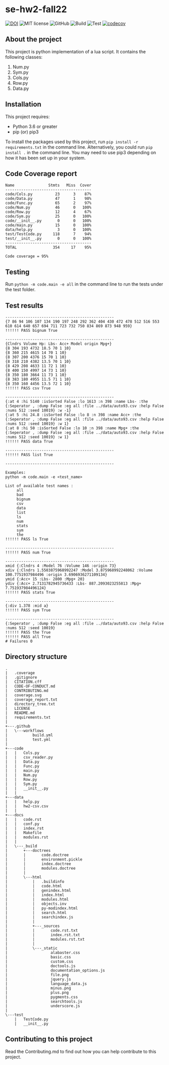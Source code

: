 # se-hw2-fall22

[![DOI](https://zenodo.org/badge/DOI/10.5281/zenodo.7113804.svg)](https://doi.org/10.5281/zenodo.7113804)
![MIT license](https://img.shields.io/badge/License-MIT-green.svg)
![GitHub](https://img.shields.io/badge/Language-Python-blue.svg)
![Build](https://github.com/ekanshsinghal/se-hw2-fall22/actions/workflows/build.yml/badge.svg)
![Test](https://github.com/ekanshsinghal/se-hw2-fall22/actions/workflows/test.yml/badge.svg)
[![codecov](https://codecov.io/gh/ekanshsinghal/se-hw2-fall22/branch/main/graph/badge.svg?token=9awZ8cDbJ7)](https://codecov.io/gh/ekanshsinghal/se-hw2-fall22)

## About the project

This project is python implementation of a lua script. It contains the following classes:
1. Num.py
2. Sym.py
3. Cols.py
4. Row.py
5. Data.py

## Installation
This project requires:
 - Python 3.6 or greater
 - pip (or) pip3
 
 To install the packages used by this project, run ```pip install -r requirements.txt``` in the command line. Alternatively, you could run ```pip install .``` in the command line. You may need to use pip3 depending on how it has been set up in your system.
 
## Code Coverage report

```
Name               Stmts   Miss  Cover
--------------------------------------
code/Cols.py          23      3    87%
code/Data.py          47      1    98%
code/Func.py          65      2    97%
code/Num.py           46      0   100%
code/Row.py           12      4    67%
code/Sym.py           25      0   100%
code/__init__.py       0      0   100%
code/main.py          15      0   100%
data/help.py           3      0   100%
test/TestCode.py     118      7    94%
test/__init__.py       0      0   100%
--------------------------------------
TOTAL                354     17    95%

Code coverage = 95%
```

## Testing
Run ```python -m code.main -e all``` in the command line to run the tests under the test folder.

## Test results
```
------------------------------------------------
{7 86 94 106 107 134 190 197 248 292 362 404 430 472 478 512 516 553 610 614 640 657 694 711 723 732 750 834 869 873 948 959}
!!!!!! PASS bignum True

------------------------------------------------
{Clndrs Volume Hp: Lbs- Acc+ Model origin Mpg+}
{8 304 193 4732 18.5 70 1 10}
{8 360 215 4615 14 70 1 10}
{8 307 200 4376 15 70 1 10}
{8 318 210 4382 13.5 70 1 10}
{8 429 208 4633 11 72 1 10}
{8 400 150 4997 14 73 1 10}
{8 350 180 3664 11 73 1 10}
{8 383 180 4955 11.5 71 1 10}
{8 350 160 4456 13.5 72 1 10}
!!!!!! PASS csv True

------------------------------------------------
{:at 4 :hi 5140 :isSorted False :lo 1613 :n 398 :name Lbs- :the {:Seperator , :dump False :eg all :file ../data/auto93.csv :help False :nums 512 :seed 10019} :w -1}
{:at 5 :hi 24.8 :isSorted False :lo 8 :n 398 :name Acc+ :the {:Seperator , :dump False :eg all :file ../data/auto93.csv :help False :nums 512 :seed 10019} :w 1}
{:at 8 :hi 50 :isSorted False :lo 10 :n 398 :name Mpg+ :the {:Seperator , :dump False :eg all :file ../data/auto93.csv :help False :nums 512 :seed 10019} :w 1}
!!!!!! PASS data True

------------------------------------------------
!!!!!! PASS list True

------------------------------------------------

Examples: 
python -m code.main -e <test_name>

List of available test names : 
	 all
	 bad
	 bignum
	 csv
	 data
	 list
	 ls
	 num
	 stats
	 sym
	 the
!!!!!! PASS ls True

------------------------------------------------
!!!!!! PASS num True

------------------------------------------------
xmid {:Clndrs 4 :Model 76 :Volume 146 :origin 73}
xdiv {:Clndrs 1.5503875968992247 :Model 3.875968992248062 :Volume 100.7751937984496 :origin 3.6906936271109134}
ymid {:Acc+ 15 :Lbs- 2800 :Mpg+ 20}
ydiv {:Acc+ 2.7131782945736433 :Lbs- 887.2093023255813 :Mpg+ 7.751937984496124}
!!!!!! PASS stats True

------------------------------------------------
{:div 1.378 :mid a}
!!!!!! PASS sym True

------------------------------------------------
{:Seperator , :dump False :eg all :file ../data/auto93.csv :help False :nums 512 :seed 10019}
!!!!!! PASS the True
!!!!!! PASS all True
# Failures 0
```
 
## Directory structure
    .
    |   .coverage
    |   .gitignore
    |   CITATION.cff
    |   CODE-OF-CONDUCT.md
    |   CONTRIBUTING.md
    |   coverage.svg
    |   coverage_report.txt
    |   directory_tree.txt
    |   LICENSE
    |   README.md
    |   requirements.txt
    |   
    +---.github
    |   \---workflows
    |           build.yml
    |           test.yml
    |           
    +---code
    |   |   Cols.py
    |   |   csv_reader.py
    |   |   Data.py
    |   |   Func.py
    |   |   main.py
    |   |   Num.py
    |   |   Row.py
    |   |   Sym.py
    |   |   __init__.py
    |   |
    +---data
    |   |   help.py
    |   |   hw2-csv.csv
    |   |         
    +---docs
    |   |   code.rst
    |   |   conf.py
    |   |   index.rst
    |   |   Makefile
    |   |   modules.rst
    |   |   
    |   \---_build
    |       +---doctrees
    |       |       code.doctree
    |       |       environment.pickle
    |       |       index.doctree
    |       |       modules.doctree
    |       |       
    |       \---html
    |           |   .buildinfo
    |           |   code.html
    |           |   genindex.html
    |           |   index.html
    |           |   modules.html
    |           |   objects.inv
    |           |   py-modindex.html
    |           |   search.html
    |           |   searchindex.js
    |           |   
    |           +---_sources
    |           |       code.rst.txt
    |           |       index.rst.txt
    |           |       modules.rst.txt
    |           |       
    |           \---_static
    |                   alabaster.css
    |                   basic.css
    |                   custom.css
    |                   doctools.js
    |                   documentation_options.js
    |                   file.png
    |                   jquery.js
    |                   language_data.js
    |                   minus.png
    |                   plus.png
    |                   pygments.css
    |                   searchtools.js
    |                   underscore.js
    |                   
    \---test
        |   TestCode.py
        |   __init__.py


## Contributing to this project
Read the Contributing.md to find out how you can help contribute to this project.




